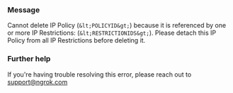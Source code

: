 
### Message
Cannot delete IP Policy (`&lt;POLICYID&gt;`) because it is referenced by one or more IP Restrictions: (`&lt;RESTRICTIONIDS&gt;`). Please detach this IP Policy from all IP Restrictions before deleting it.

### Further help
If you're having trouble resolving this error, please reach out to [support@ngrok.com](mailto:support@ngrok.com?subject=Help%20with%20ERR_NGROK_1420)

